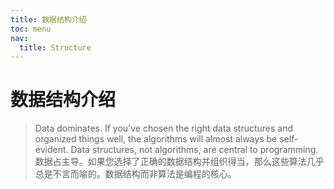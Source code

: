 ```yaml
---
title: 数据结构介绍
toc: menu
nav:
  title: Structure
---
```


# 数据结构介绍

> Data dominates. If you've chosen the right data structures and organized things well, the algorithms will almost always be self-evident. Data structures, not algorithms, are central to programming. <br/>数据占主导。如果您选择了正确的数据结构并组织得当，那么这些算法几乎总是不言而喻的。数据结构而非算法是编程的核心。
